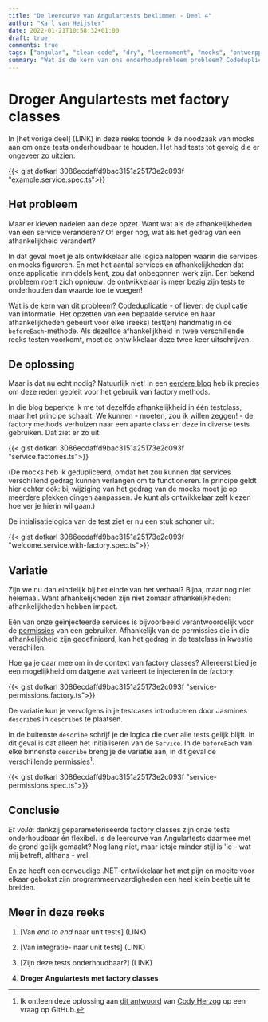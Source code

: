 ```yaml
---
title: "De leercurve van Angulartests beklimmen - Deel 4"
author: "Karl van Heijster"
date: 2022-01-21T10:58:32+01:00
draft: true
comments: true
tags: ["angular", "clean code", "dry", "leermoment", "mocks", "ontwerppatronen", "software ontwikkelen", "testen", "unit tests", "web development"]
summary: "Wat is de kern van ons onderhoudprobleem probleem? Codeduplicatie - of liever: de duplicatie van informatie. Het opzetten van een bepaalde service en haar afhankelijkheden gebeurt voor elke (reeks) test(en) handmatig in de `beforeEach`-methode. Als dezelfde afhankelijkheid in twee verschillende reeks testen voorkomt, moet de ontwikkelaar deze twee keer uitschrijven. Maar is dat nu echt nodig?"
---
```


# Droger Angulartests met factory classes


In [het vorige deel] (LINK) in deze reeks toonde ik de noodzaak van mocks aan om onze tests onderhoudbaar te houden. Het had tests tot gevolg die er ongeveer zo uitzien:


{{< gist dotkarl 3086ecdaffd9bac3151a25173e2c093f "example.service.spec.ts">}}


## Het probleem


Maar er kleven nadelen aan deze opzet. Want wat als de afhankelijkheden van een service veranderen? Of erger nog, wat als het gedrag van een afhankelijkheid verandert? 


In dat geval moet je als ontwikkelaar alle logica nalopen waarin die services en mocks figureren. En met het aantal services en afhankelijkheden dat onze applicatie inmiddels kent, zou dat onbegonnen werk zijn. Een bekend probleem roert zich opnieuw: de ontwikkelaar is meer bezig zijn tests te onderhouden dan waarde toe te voegen!


Wat is de kern van dit probleem? Codeduplicatie - of liever: de duplicatie van informatie. Het opzetten van een bepaalde service en haar afhankelijkheden gebeurt voor elke (reeks) test(en) handmatig in de `beforeEach`-methode. Als dezelfde afhankelijkheid in twee verschillende reeks testen voorkomt, moet de ontwikkelaar deze twee keer uitschrijven.


## De oplossing


Maar is dat nu echt nodig? Natuurlijk niet! In een [eerdere blog](/blog/21/09/droger-tests-met-factory-methods/) heb ik precies om deze reden gepleit voor het gebruik van factory methods.


In die blog beperkte ik me tot dezelfde afhankelijkheid in één testclass, maar het principe schaalt. We kunnen - moeten, zou ik willen zeggen! - de factory methods verhuizen naar een aparte class en deze in diverse tests gebruiken. Dat ziet er zo uit:


{{< gist dotkarl 3086ecdaffd9bac3151a25173e2c093f "service.factories.ts">}}


(De mocks heb ik gedupliceerd, omdat het zou kunnen dat services verschillend gedrag kunnen verlangen om te functioneren. In principe geldt hier echter ook: bij wijziging van het gedrag van de mocks moet je op meerdere plekken dingen aanpassen. Je kunt als ontwikkelaar zelf kiezen hoe ver je hierin wil gaan.)


De intialisatielogica van de test ziet er nu een stuk schoner uit:


{{< gist dotkarl 3086ecdaffd9bac3151a25173e2c093f "welcome.service.with-factory.spec.ts">}}


## Variatie


Zijn we nu dan eindelijk bij het einde van het verhaal? Bijna, maar nog niet helemaal. Want afhankelijkheden zijn niet zomaar afhankelijkheden: afhankelijkheden hebben impact.


Eén van onze geïnjecteerde services is bijvoorbeeld verantwoordelijk voor de [permissies](/blog/21/08/check-op-permissies-niet-op-rollen/) van een gebruiker. Afhankelijk van de permissies die in die afhankelijkheid zijn gedefinieerd, kan het gedrag in de testclass in kwestie verschillen.


Hoe ga je daar mee om in de context van factory classes? Allereerst bied je een mogelijkheid om datgene wat varieert te injecteren in de factory:


{{< gist dotkarl 3086ecdaffd9bac3151a25173e2c093f "service-permissions.factory.ts">}}


De variatie kun je vervolgens in je testcases introduceren door Jasmines `describe`s in `describe`s te plaatsen. 


In de buitenste `describe` schrijf je de logica die over alle tests gelijk blijft. In dit geval is dat alleen het initialiseren van de `Service`. In de `beforeEach` van elke binnenste `describe` breng je de variatie aan, in dit geval de verschillende permissies[^1]:


{{< gist dotkarl 3086ecdaffd9bac3151a25173e2c093f "service-permissions.spec.ts">}}


## Conclusie


*Et voilà*: dankzij geparameteriseerde factory classes zijn onze tests onderhoudbaar én flexibel. Is de leercurve van Angulartests daarmee met de grond gelijk gemaakt? Nog lang niet, maar ietsje minder stijl is 'ie - wat mij betreft, althans - wel.


En zo heeft een eenvoudige .NET-ontwikkelaar het met pijn en moeite voor elkaar gebokst zijn programmeervaardigheden een heel klein beetje uit te breiden.


## Meer in deze reeks


1. [Van *end to end* naar unit tests] (LINK)

2. [Van integratie- naar unit tests] (LINK) 

3. [Zijn deze tests onderhoudbaar?] (LINK)

4. **Droger Angulartests met factory classes**


[^1]: Ik ontleen deze oplossing aan [dit antwoord](https://github.com/jasmine/jasmine/issues/1274#issuecomment-461678314) van [Cody Herzog](https://github.com/codyherzog) op een vraag op GitHub.
